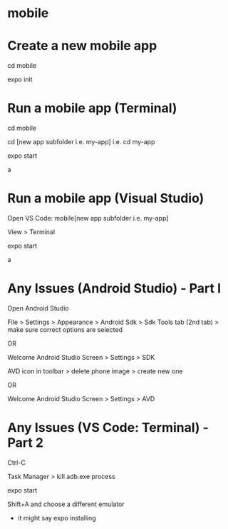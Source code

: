# mobile

# Create a new mobile app
cd mobile <p>
expo init <p>

# Run a mobile app (Terminal)
cd mobile <p>
cd [new app subfolder i.e. my-app] i.e. cd my-app <p>
expo start <p>
a <p>

# Run a mobile app (Visual Studio)
Open VS Code: mobile\[new app subfolder i.e. my-app] <p>
View > Terminal <p>
expo start <p>
a <p>

# Any Issues (Android Studio) - Part I
Open Android Studio <p>
File > Settings > Appearance > Android Sdk > Sdk Tools tab (2nd tab) > make sure correct options are selected <p>
  OR <p>
Welcome Android Studio Screen > Settings > SDK <p>
  
AVD icon in toolbar > delete phone image > create new one <p>
  OR <p>
Welcome Android Studio Screen > Settings > AVD

# Any Issues (VS Code: Terminal) - Part 2
Ctrl-C <p>
Task Manager > kill adb.exe process  <p>
expo start <p>
Shift+A and choose a different emulator <p>
  - it might say expo installing <p>
